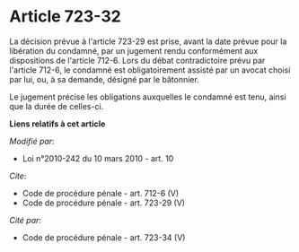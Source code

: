 # Article 723-32

La décision prévue à l'article 723-29 est prise, avant la date prévue pour la libération du condamné, par un jugement rendu
conformément aux dispositions de l'article 712-6. Lors du débat contradictoire prévu par l'article 712-6, le condamné est
obligatoirement assisté par un avocat choisi par lui, ou, à sa demande, désigné par le bâtonnier. 

Le jugement précise les obligations auxquelles le condamné est tenu, ainsi que la durée de celles-ci.

**Liens relatifs à cet article**

_Modifié par_:

  - Loi n°2010-242 du 10 mars 2010 - art. 10

_Cite_:

  - Code de procédure pénale - art. 712-6 (V)
  - Code de procédure pénale - art. 723-29 (V)

_Cité par_:

  - Code de procédure pénale - art. 723-34 (V)
